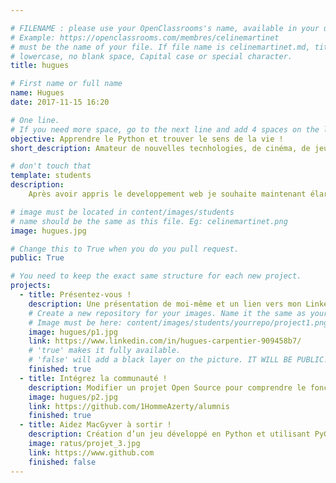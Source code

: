 ```yaml
---

# FILENAME : please use your OpenClassrooms's name, available in your url.
# Example: https://openclassrooms.com/membres/celinemartinet
# must be the name of your file. If file name is celinemartinet.md, title is celinemartinet.
# lowercase, no blank space, Capital case or special character.
title: hugues

# First name or full name
name: Hugues
date: 2017-11-15 16:20

# One line.
# If you need more space, go to the next line and add 4 spaces on the left, as in 'description'.
objective: Apprendre le Python et trouver le sens de la vie !
short_description: Amateur de nouvelles tecnhologies, de cinéma, de jeux vidéos et de bons mots.

# don't touch that
template: students
description:
    Après avoir appris le developpement web je souhaite maintenant élargir mes horizons en apprenant Python.

# image must be located in content/images/students
# name should be the same as this file. Eg: celinemartinet.png
image: hugues.jpg

# Change this to True when you do you pull request.
public: True

# You need to keep the exact same structure for each new project.
projects:
  - title: Présentez-vous !
    description: Une présentation de moi-même et un lien vers mon LinkedIn.
    # Create a new repository for your images. Name it the same as your nickname and profile picture.
    # Image must be here: content/images/students/yourrepo/project1.png
    image: hugues/p1.jpg
    link: https://www.linkedin.com/in/hugues-carpentier-909458b7/
    # 'true' makes it fully available.
    # 'false' will add a black layer on the picture. IT WILL BE PUBLIC!
    finished: true
  - title: Intégrez la communauté !
    description: Modifier un projet Open Source pour comprendre le fonctionnement de Git, de Github et des pull requests. 
    image: hugues/p2.jpg
    link: https://github.com/1HommeAzerty/alumnis
    finished: true
  - title: Aidez MacGyver à sortir !
    description: Création d’un jeu développé en Python et utilisant PyGame.
    image: ratus/projet_3.jpg
    link: https://www.github.com
    finished: false
---
```

